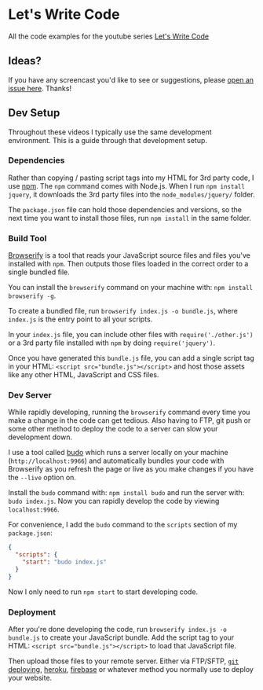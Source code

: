 # Let's Write Code

All the code examples for the youtube series
[Let's Write Code](https://www.youtube.com/user/kylerobinsonyoung)

## Ideas?
If you have any screencast you'd like to see or suggestions, please
[open an issue here](https://github.com/shama/letswritecode/issues). Thanks!

## Dev Setup
Throughout these videos I typically use the same development environment. This
is a guide through that development setup.

### Dependencies
Rather than copying / pasting script tags into my HTML for 3rd party code, I use
[npm](https://www.npmjs.com/). The `npm` command comes with Node.js. When I run
`npm install jquery`, it downloads the 3rd party files into the `node_modules/jquery/`
folder.

The `package.json` file can hold those dependencies and versions, so the next
time you want to install those files, run `npm install` in the same folder.

### Build Tool
[Browserify](http://browserify.org/) is a tool that reads your JavaScript source
files and files you've installed with `npm`. Then outputs those files loaded in
the correct order to a single bundled file.

You can install the `browserify` command on your machine with: `npm install browserify -g`.

To create a bundled file, run `browserify index.js -o bundle.js`, where `index.js`
is the entry point to all your scripts.

In your `index.js` file, you can include other files with `require('./other.js')`
or a 3rd party file installed with `npm` by doing `require('jquery')`.

Once you have generated this `bundle.js` file, you can add a single script tag in
your HTML: `<script src="bundle.js"></script>` and host those assets like any
other HTML, JavaScript and CSS files.

### Dev Server
While rapidly developing, running the `browserify` command every time you make
a change in the code can get tedious. Also having to FTP, git push or some other
method to deploy the code to a server can slow your development down.

I use a tool called [budo](https://www.npmjs.com/package/budo) which runs a server
locally on your machine (`http://localhost:9966`) and automatically bundles your
code with Browserify as you refresh the page or live as you make changes if you
have the `--live` option on.

Install the `budo` command with: `npm install budo` and run the server with:
`budo index.js`. Now you can rapidly develop the code by viewing `localhost:9966`.

For convenience, I add the `budo` command to the `scripts` section of my
`package.json`:

```json
{
  "scripts": {
    "start": "budo index.js"
  }
}
```

Now I only need to run `npm start` to start developing code.

### Deployment
After you're done developing the code, run `browserify index.js -o bundle.js` to
create your JavaScript bundle. Add the script tag to your HTML:
`<script src="bundle.js"></script>` to load that JavaScript file.

Then upload those files to your remote server. Either via FTP/SFTP,
[`git` deploying](https://www.youtube.com/watch?v=9qIK8ZC9BnU),
[heroku](https://devcenter.heroku.com/categories/deployment),
[firebase](https://firebase.google.com/docs/hosting/deploying) or whatever method
you normally use to deploy your website.
